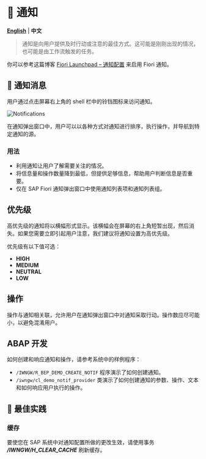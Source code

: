 # 📨 通知

[**English**](../../s4/Notification.md) | **中文**

> 通知是向用户提供及时行动或注意的最佳方式。这可能是刚刚出现的情况，也可能是由工作流触发的任务。

你可以参考这篇博客 [Fiori Launchpad – 通知配置](https://blogs.sap.com/2023/08/03/fiori-launchpad-notification-icon-configuration/) 来启用 Fiori 通知。

## 📢 通知消息

用户通过点击屏幕右上角的 shell 栏中的铃铛图标来访问通知。

![Notifications](../images/notifications.png)

在通知弹出窗口中，用户可以以各种方式对通知进行排序，执行操作，并导航到特定通知的源。

### 用法

- 利用通知让用户了解需要关注的情况。
- 将信息量和操作数量降到最低，但提供足够信息，帮助用户判断信息是否重要。
- 仅在 SAP Fiori 通知弹出窗口中使用通知列表项和通知列表组。

## 优先级

高优先级的通知将以横幅形式显示。该横幅会在屏幕的右上角短暂出现，然后消失。如果您需要立即引起用户注意，我们建议将通知设置为高优先级。

优先级有以下值可选：

- **HIGH**
- **MEDIUM**
- **NEUTRAL**
- **LOW**

## 操作

操作与通知相关联，允许用户在通知弹出窗口中对通知采取行动。操作数应尽可能小，以避免混淆用户。

## ABAP 开发

如何创建和响应通知和操作，请参考系统中的样例程序：
- `/IWNGW/R_BEP_DEMO_CREATE_NOTIF` 程序演示了如何创建通知。
- `/iwngw/cl_demo_notif_provider` 类演示了如何创建通知的参数、操作、文本和如何响应用户执行的操作。

## 🧱 最佳实践

### 缓存

要使您在 SAP 系统中对通知配置所做的更改生效，请使用事务 _**/IWNGW/H_CLEAR_CACHE**_ 刷新缓存。
